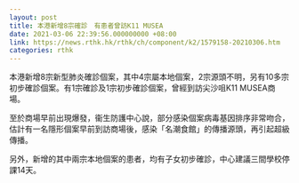 ```yaml
---
layout: post
title: 本港新增8宗確診　有患者曾訪K11 MUSEA
date: 2021-03-06 22:39:56.000000000 +08:00
link: https://news.rthk.hk/rthk/ch/component/k2/1579158-20210306.htm
categories: rthk
---
```


本港新增8宗新型肺炎確診個案，其中4宗屬本地個案，2宗源頭不明，另有10多宗初步確診個案。有1宗確診及1宗初步確診個案，曾經到訪尖沙咀K11 MUSEA商場。

至於商場早前出現爆發，衞生防護中心說，部分感染個案病毒基因排序非常吻合，估計有一名隱形個案早前到訪商場後，感染「名潮食館」的傳播源頭，再引起超級傳播。

另外，新增的其中兩宗本地個案的患者，均有子女初步確診，中心建議三間學校停課14天。
